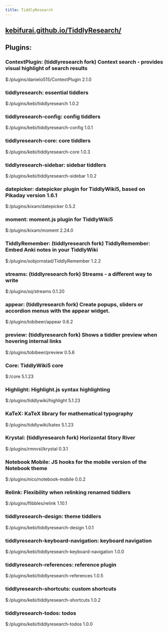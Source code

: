 ```yaml
---
title: TiddlyResearch
---
```


## [kebifurai.github.io/TiddlyResearch/](https://kebifurai.github.io/TiddlyResearch/)
## Plugins:
### ContextPlugin: (tiddlyresearch fork) Context search - provides visual highlight of search results
$:/plugins/danielo515/ContextPlugin
2.1.0
### tiddlyresearch: essential tiddlers
$:/plugins/kebi/tiddlyresearch
1.0.2
### tiddlyresearch-config: config tiddlers
$:/plugins/kebi/tiddlyresearch-config
1.0.1
### tiddlyresearch-core: core tiddlers
$:/plugins/kebi/tiddlyresearch-core
1.0.3
### tiddlyresearch-sidebar: sidebar tiddlers
$:/plugins/kebi/tiddlyresearch-sidebar
1.0.2
### datepicker: datepicker plugin for TiddlyWiki5, based on Pikaday version 1.6.1
$:/plugins/kixam/datepicker
0.5.2
### moment: moment.js plugin for TiddlyWiki5
$:/plugins/kixam/moment
2.24.0
### TiddlyRemember: (tiddlyresearch fork) TiddlyRemember: Embed Anki notes in your TiddlyWiki
$:/plugins/sobjornstad/TiddlyRemember
1.2.2
### streams: (tiddlyresearch fork) Streams - a different way to write
$:/plugins/sq/streams
0.1.20
### appear: (tiddlyresearch fork) Create popups, sliders or accordion menus with the appear widget.
$:/plugins/tobibeer/appear
0.6.2
### preview: (tiddlyresearch fork) Shows a tiddler preview when hovering internal links
$:/plugins/tobibeer/preview
0.5.6
### Core: TiddlyWiki5 core
$:/core
5.1.23
### Highlight: Highlight.js syntax highlighting
$:/plugins/tiddlywiki/highlight
5.1.23
### KaTeX: KaTeX library for mathematical typography
$:/plugins/tiddlywiki/katex
5.1.23
### Krystal: (tiddlyresearch fork) Horizontal Story River
$:/plugins/rmnvsl/krystal
0.3.1
### Notebook Mobile: JS hooks for the mobile version of the Notebook theme
$:/plugins/nico/notebook-mobile
0.0.2
### Relink: Flexibility when relinking renamed tiddlers
$:/plugins/flibbles/relink
1.10.1
### tiddlyresearch-design: theme tiddlers
$:/plugins/kebi/tiddlyresearch-design
1.0.1
### tiddlyresearch-keyboard-navigation: keyboard navigation
$:/plugins/kebi/tiddlyresearch-keyboard-navigation
1.0.0
### tiddlyresearch-references: reference plugin
$:/plugins/kebi/tiddlyresearch-references
1.0.5
### tiddlyresearch-shortcuts: custom shortcuts
$:/plugins/kebi/tiddlyresearch-shortcuts
1.0.2
### tiddlyresearch-todos: todos
$:/plugins/kebi/tiddlyresearch-todos
1.0.0
